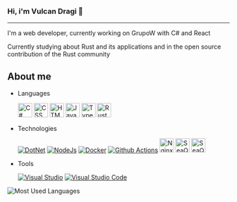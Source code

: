 ### Hi, i'm Vulcan Dragi 👋

---

I'm a web developer, currently working on GrupoW with C# and React

Currently studying about Rust and its applications and in the open source contribution of the Rust community

## About me

- Languages

  [<img src="images/csharp.svg" width="32" alt="C#">](https://docs.microsoft.com/pt-br/dotnet/csharp/tour-of-csharp/)
  [<img src="images/css.svg" width="32" alt="CSS">](https://www.w3schools.com/css/default.asp)
  [<img src="images/html.svg" width="32" alt="HTML">](https://www.w3schools.com/html/default.asp)
  [<img src="images/javascript.svg" width="32" alt="JavaScript">](https://developer.mozilla.org/pt-BR/docs/Web/JavaScript)
  [<img src="images/typescript.svg" width="32" alt="TypeScript">](https://www.typescriptlang.org/)
  [<img src="images/rust.png" width="32" alt="Rust">](https://www.rust-lang.org)

- Technologies

  [![DotNet](images/dot-net.png)](https://dotnet.microsoft.com/)
  [![NodeJs](images/node-js.png)](https://nodejs.org/en/)
  [![Docker](images/docker.png)](https://www.docker.com/)
  [![Github Actions](images/github-actions.png)](https://github.com/features/actions)
  [<img src="images/nginx.svg" width="32" alt="Nginx">](https://www.nginx.com/)
  [<img src="images/sea-ql.png" width="32" alt="SeaQL">](https://github.com/SeaQL)
  [<img src="images/react.svg" width="32" alt="SeaQL">](https://reactjs.org/)

- Tools

  [![Visual Studio](images/visual-studio-2019.png)](https://visualstudio.microsoft.com/pt-br/vs/)
  [![Visual Studio Code](images/visual-studio-code-2019.png)](https://code.visualstudio.com/)

![Most Used Languages](https://github-readme-stats.vercel.app/api/top-langs/?username=vulcandragi&layout=compact&title_color=8544c2&bg_color=F3F3F3)
